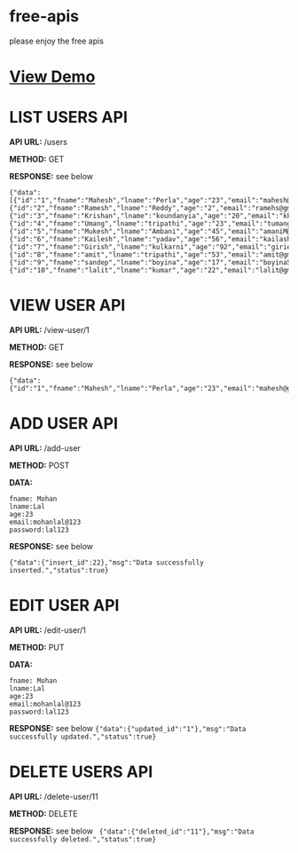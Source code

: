 # free-apis
please enjoy the free apis

# [View Demo](http://api.qshore.com/)

# LIST USERS API
**API URL:**   /users

**METHOD:** GET

**RESPONSE:** see below
```
{"data":[{"id":"1","fname":"Mahesh","lname":"Perla","age":"23","email":"mahesh@gmail.com","password":"mahesh213"},{"id":"2","fname":"Ramesh","lname":"Reddy","age":"2","email":"ramehs@gmail.com","password":"ramehs143"},{"id":"3","fname":"Krishan","lname":"koundanyia","age":"20","email":"kkr@gmail.com","password":"kk3213"},{"id":"4","fname":"Umang","lname":"tripathi","age":"23","email":"tumang@gmail.com","password":"tumang3613"},{"id":"5","fname":"Mukesh","lname":"Ambani","age":"45","email":"amaniM@gmail.com","password":"amaniM213"},{"id":"6","fname":"Kailesh","lname":"yadav","age":"56","email":"kailash@gmail.com","password":"kailash@#"},{"id":"7","fname":"Girish","lname":"kulkarni","age":"92","email":"giriesh@gmail.com","password":"kulkarni098"},{"id":"8","fname":"amit","lname":"tripathi","age":"53","email":"amit@gmail.com","password":"amit12"},{"id":"9","fname":"sandep","lname":"boyina","age":"17","email":"boyinaS@gmail.com","password":"bbbs9643"},{"id":"10","fname":"lalit","lname":"kumar","age":"22","email":"lalit@gmail.com","password":"lalit45"}],"msg":"","status":true}
```

# VIEW USER API
**API URL:**   /view-user/1

**METHOD:** GET

**RESPONSE:** see below
```
{"data":{"id":"1","fname":"Mahesh","lname":"Perla","age":"23","email":"mahesh@gmail.com","password":"mahesh213"},"msg":"","status":true}
```


# ADD USER API
**API URL:**   /add-user

**METHOD:** POST

**DATA:**

```
fname: Mohan
lname:Lal
age:23
email:mohanlal@123
password:lal123
```
**RESPONSE:** see below
```
{"data":{"insert_id":22},"msg":"Data successfully inserted.","status":true}
```

# EDIT USER API
**API URL:**   /edit-user/1

**METHOD:** PUT

**DATA:**
```
fname: Mohan
lname:Lal
age:23
email:mohanlal@123
password:lal123
```
**RESPONSE:** see below
``` {"data":{"updated_id":"1"},"msg":"Data successfully updated.","status":true} ```

# DELETE USERS API
**API URL:**   /delete-user/11

**METHOD:** DELETE

**RESPONSE:** see below
``` {"data":{"deleted_id":"11"},"msg":"Data successfully deleted.","status":true}```


